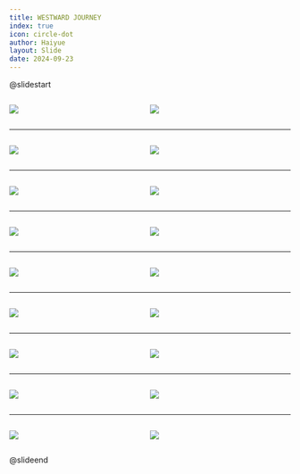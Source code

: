 ```yaml
---
title: WESTWARD JOURNEY
index: true
icon: circle-dot
author: Haiyue
layout: Slide
date: 2024-09-23
---
```

 
@slidestart

<div style="display:flex">
<div style="flex:1">

![](https://raw.githubusercontent.com/yclord/reading/refs/heads/master/english/Level-Y/WESTWARD%20JOURNEY/001.webp)
</div>
<div style="flex:1">

![](https://raw.githubusercontent.com/yclord/reading/refs/heads/master/english/Level-Y/WESTWARD%20JOURNEY/002.webp)
</div>
</div>

---

<div style="display:flex">
<div style="flex:1">

![](https://raw.githubusercontent.com/yclord/reading/refs/heads/master/english/Level-Y/WESTWARD%20JOURNEY/003.webp)
</div>
<div style="flex:1">

![](https://raw.githubusercontent.com/yclord/reading/refs/heads/master/english/Level-Y/WESTWARD%20JOURNEY/004.webp)
</div>
</div>

---

<div style="display:flex">
<div style="flex:1">

![](https://raw.githubusercontent.com/yclord/reading/refs/heads/master/english/Level-Y/WESTWARD%20JOURNEY/005.webp)
</div>
<div style="flex:1">

![](https://raw.githubusercontent.com/yclord/reading/refs/heads/master/english/Level-Y/WESTWARD%20JOURNEY/006.webp)
</div>
</div>

---

<div style="display:flex">
<div style="flex:1">

![](https://raw.githubusercontent.com/yclord/reading/refs/heads/master/english/Level-Y/WESTWARD%20JOURNEY/007.webp)
</div>
<div style="flex:1">

![](https://raw.githubusercontent.com/yclord/reading/refs/heads/master/english/Level-Y/WESTWARD%20JOURNEY/008.webp)
</div>
</div>

---

<div style="display:flex">
<div style="flex:1">

![](https://raw.githubusercontent.com/yclord/reading/refs/heads/master/english/Level-Y/WESTWARD%20JOURNEY/009.webp)
</div>
<div style="flex:1">

![](https://raw.githubusercontent.com/yclord/reading/refs/heads/master/english/Level-Y/WESTWARD%20JOURNEY/010.webp)
</div>
</div>

---

<div style="display:flex">
<div style="flex:1">

![](https://raw.githubusercontent.com/yclord/reading/refs/heads/master/english/Level-Y/WESTWARD%20JOURNEY/011.webp)
</div>
<div style="flex:1">

![](https://raw.githubusercontent.com/yclord/reading/refs/heads/master/english/Level-Y/WESTWARD%20JOURNEY/012.webp)
</div>
</div>

---

<div style="display:flex">
<div style="flex:1">

![](https://raw.githubusercontent.com/yclord/reading/refs/heads/master/english/Level-Y/WESTWARD%20JOURNEY/013.webp)
</div>
<div style="flex:1">

![](https://raw.githubusercontent.com/yclord/reading/refs/heads/master/english/Level-Y/WESTWARD%20JOURNEY/014.webp)
</div>
</div>

---

<div style="display:flex">
<div style="flex:1">

![](https://raw.githubusercontent.com/yclord/reading/refs/heads/master/english/Level-Y/WESTWARD%20JOURNEY/015.webp)
</div>
<div style="flex:1">

![](https://raw.githubusercontent.com/yclord/reading/refs/heads/master/english/Level-Y/WESTWARD%20JOURNEY/016.webp)
</div>
</div>

---

<div style="display:flex">
<div style="flex:1">

![](https://raw.githubusercontent.com/yclord/reading/refs/heads/master/english/Level-Y/WESTWARD%20JOURNEY/017.webp)
</div>
<div style="flex:1">

![](https://raw.githubusercontent.com/yclord/reading/refs/heads/master/english/Level-Y/WESTWARD%20JOURNEY/018.webp)
</div>
</div>

@slideend